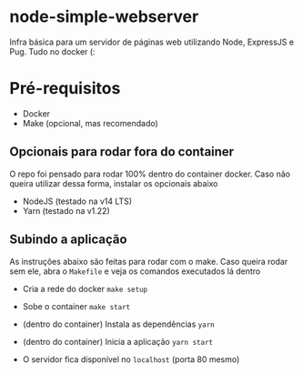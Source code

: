# node-simple-webserver
Infra básica para um servidor de páginas web utilizando Node, ExpressJS e Pug. Tudo no docker (:

# Pré-requisitos
* Docker
* Make (opcional, mas recomendado)

## Opcionais para rodar fora do container
O repo foi pensado para rodar 100% dentro do container docker. Caso não queira utilizar dessa forma, instalar os opcionais abaixo
* NodeJS (testado na v14 LTS)
* Yarn (testado na v1.22)

## Subindo a aplicação
As instruções abaixo são feitas para rodar com o make. Caso queira rodar sem ele, abra o `Makefile` e veja os comandos executados lá dentro

* Cria a rede do docker
`make setup`

* Sobe o container
`make start`

* (dentro do container) Instala as dependências
`yarn`

* (dentro do container) Inicia a aplicação
`yarn start`

* O servidor fica disponível no `localhost` (porta 80 mesmo)

